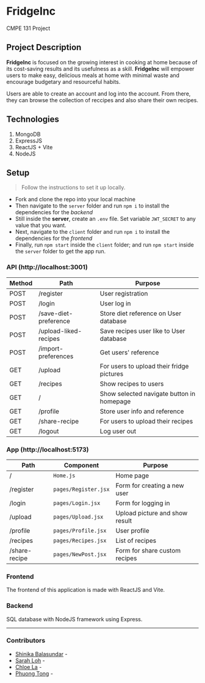# FridgeInc
CMPE 131 Project

## Project Description
**FridgeInc** is focused on the growing interest in cooking at home because of its cost-saving results and its usefulness as a skill.
**FridgeInc** will empower users to make easy, delicious meals at home with minimal waste and encourage budgetary and resourceful habits.

Users are able to create an account and log into the account. From there, they can browse the collection of reccipes and also share their own recipes.

## Technologies 
1. MongoDB
2. ExpressJS
3. ReactJS + Vite
4. NodeJS

## Setup 
> Follow the instructions to set it up locally.
* Fork and clone the repo into your local machine
* Then navigate to the `server` folder and run `npm i` to install the dependencies for the _backend_
* Still inside the __server__, create an `.env` file. Set variable ```JWT_SECRET``` to any value that you want.
* Next, navigate to the `client` folder and run `npm i` to install the dependencies for the _frontend_
* Finally, run `npm start` inside the `client` folder; and run `npm start` inside the `server` folder to get the app run.

### API (http://localhost:3001)
| Method | Path                          | Purpose                                   |
| ------ | ----------------------------- | ------------------------------------------|
| POST   | /register                     | User registration                         |
| POST   | /login                        | User log in                               |
| POST   | /save-diet-preference         | Store diet reference on User database     |
| POST   | /upload-liked-recipes         | Save recipes user like to User database   |
| POST   | /import-preferences           | Get users' reference                      |
| GET    | /upload                       | For users to upload their fridge pictures |
| GET    | /recipes                      | Show recipes to users                     |
| GET    | /                             | Show selected navigate button in homepage |
| GET    | /profile                      | Store user info and reference             |
| GET    | /share-recipe                 | For users to upload their recipes         |
| GET    | /logout                       | Log user out                              |

### App (http://localhost:5173)
| Path           | Component                | Purpose                                |
| -------------- | ------------------------ | -------------------------------------- |
| /              | `Home.js`                | Home page                              |
| /register      | `pages/Register.jsx`     | Form for creating a new user           |
| /login         | `pages/Login.jsx`        | Form for logging in                    |
| /upload        | `pages/Upload.jsx`       | Upload picture and show result         |
| /profile       | `pages/Profile.jsx`      | User profile                           |
| /recipes       | `pages/Recipes.jsx`      | List of recipes                        |
| /share-recipe  | `pages/NewPost.jsx`      | Form for share custom recipes          |


### Frontend

The frontend of this application is made with ReactJS and Vite. 

### Backend

SQL database with NodeJS framework using Express.
___

### Contributors

* [Shinika Balasundar](https://github.com/shibcreate) - 
* [Sarah Loh](https://github.com/ritsukye) -
* [Chloe La](https://github.com/chloela1688) -
* [Phuong Tong](https://github.com/YPhuong15) - 
